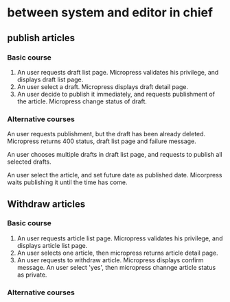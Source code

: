 # between system and editor in chief

## publish articles

### Basic course

1. An user requests draft list page. Micropress validates his privilege, and displays draft list page.
1. An user select a draft. Micropress displays draft detail page.
1. An user decide to publish it immediately, and requests publishment of the article. Micropress change status of draft.

### Alternative courses

An user requests publishment, but the draft has been already deleted. Micropress returns 400 status, draft list page and failure message.

An user chooses multiple drafts in draft list page, and requests to publish all selected drafts.

An user select the article, and set future date as published date. Micorpress waits publishing it until the time has come.

## Withdraw articles

### Basic course

1. An user requests article list page. Micropress validates his privilege, and displays article list page.
1. An user selects one article, then micropress returns article detail page.
1. An user requests to withdraw article. Micropress displays confirm message. An user select 'yes', then micropress channge article status as private.

### Alternative courses
